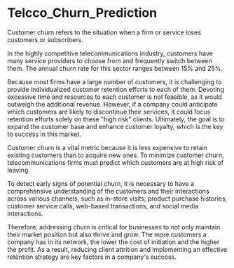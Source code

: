 # Telcco_Churn_Prediction

Customer churn refers to the situation when a firm or service loses customers or subscribers.

In the highly competitive telecommunications industry, customers have many service providers to choose from and frequently switch between them. The annual churn rate for this sector ranges between 15% and 25%.

Because most firms have a large number of customers, it is challenging to provide individualized customer retention efforts to each of them. Devoting excessive time and resources to each customer is not feasible, as it would outweigh the additional revenue. However, if a company could anticipate which customers are likely to discontinue their services, it could focus retention efforts solely on these "high risk" clients. Ultimately, the goal is to expand the customer base and enhance customer loyalty, which is the key to success in this market.

Customer churn is a vital metric because it is less expensive to retain existing customers than to acquire new ones. To minimize customer churn, telecommunications firms must predict which customers are at high risk of leaving.

To detect early signs of potential churn, it is necessary to have a comprehensive understanding of the customers and their interactions across various channels, such as in-store visits, product purchase histories, customer service calls, web-based transactions, and social media interactions.

Therefore, addressing churn is critical for businesses to not only maintain their market position but also thrive and grow. The more customers a company has in its network, the lower the cost of initiation and the higher the profit. As a result, reducing client attrition and implementing an effective retention strategy are key factors in a company's success.
